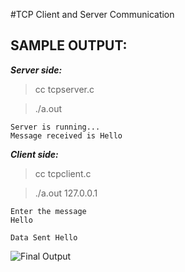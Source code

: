 #TCP Client and Server Communication

**SAMPLE OUTPUT:**
-----------------
***Server side:***
> cc tcpserver.c

> ./a.out
```
Server is running...
Message received is Hello
```

***Client side:***
> cc tcpclient.c

> ./a.out 127.0.0.1
```
Enter the message
Hello

Data Sent Hello
```

![Final Output](https://user-images.githubusercontent.com/91663578/136501802-ff4d478f-05ce-487a-9496-af4abdfe16bf.jpg)

<!--P.S. Software used: CoCalc Online Linux Terminal -->  

